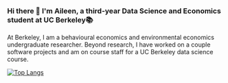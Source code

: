 ### Hi there 👋 I'm Aileen, a third-year Data Science and Economics student at UC Berkeley📚

At Berkeley, I am a behavioural economics and environmental economics undergraduate researcher. Beyond research, I have worked on a couple software projects and am on course staff for a UC Berkeley data science course.

<!--
**a-leenwu/a-leenwu** is a ✨ _special_ ✨ repository because its `README.md` (this file) appears on your GitHub profile.

Here are some ideas to get you started:

- 🔭 I’m currently working on ...
- 🌱 I’m currently learning ...
- 👯 I’m looking to collaborate on ...
- 🤔 I’m looking for help with ...
- 💬 Ask me about ...
- 📫 How to reach me: ...
- 😄 Pronouns: ...
- ⚡ Fun fact: ...
-->

[![Top Langs](https://github-readme-stats-aileen-wus-projects.vercel.app/api/top-langs/?username=a-leenwu&theme=rose_pine)](https://github.com/a-leenwu/github-readme-stats)
